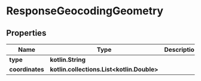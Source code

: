 
# ResponseGeocodingGeometry

## Properties
Name | Type | Description | Notes
------------ | ------------- | ------------- | -------------
**type** | **kotlin.String** |  | 
**coordinates** | **kotlin.collections.List&lt;kotlin.Double&gt;** |  | 



